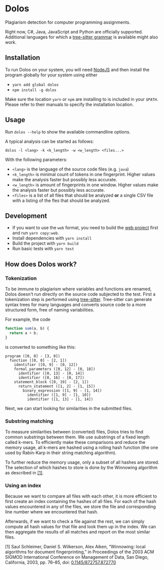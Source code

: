 # Dolos

Plagiarism detection for computer programming assignments.

Right now, C#, Java, JavaScript and Python are officially supported. Additional languages for which a [tree-sitter grammar](https://yarnpkg.com/en/packages?q=tree-sitter-) is available might also work.

## Installation

To run Dolos on your system, you will need [NodeJS](https://nodejs.org/) and then
install the program globally for your system using either

- `yarn add global dolos`
- `npm install -g dolos`

Make sure the location `yarn` or `npm` are installing to is included in your
`$PATH`. Please refer to their manuals to specify the installation location.

## Usage

Run `dolos --help` to show the available commandline options.

A typical analysis can be started as follows:

```
dolos -l <lang> -k <k_length> -w <w_length> <files...>
```

With the following parameters:
- `<lang>` is the language of the source code files (e.g. `java`)
- `<k_length>` is minimal count of tokens in one fingerprint. Higher values make the analysis faster but possibly less accurate.
- `<w_length>` is amount of fingerprints in one window. Higher values make the analysis faster but possibly less accurate.
- `<files>` is a list of all files that should be analyzed **or** a single CSV file with a listing of the fles that should be analyzed.


## Development

- If you want to use the `web` format, you need to build the [web project](../web/) first and run `yarn copy:web`.
- Install dependencies with `yarn install`
- Build the project with `yarn build`
- Run basic tests with `yarn test`

## How does Dolos work?

### Tokenization

To be immune to plagiarism where variables and functions are renamed, Dolos doesn't run directly on the source code subjected to the test. First a tokenization step is performed using [tree-sitter](http://tree-sitter.github.io/tree-sitter/). Tree-sitter can generate syntax trees for many languages and converts source code to a more structured form, free of naming variabilities.

For example, the code

```javascript
function sum(a, b) {
  return a + b;
}
```

is converted to something like this:

```
program ([0, 0] - [3, 0])
  function ([0, 0] - [2, 1])
    identifier ([0, 9] - [0, 12])
    formal_parameters ([0, 12] - [0, 18])
      identifier ([0, 13] - [0, 14])
      identifier ([0, 16] - [0, 17])
    statement_block ([0, 19] - [2, 1])
      return_statement ([1, 2] - [1, 15])
        binary_expression ([1, 9] - [1, 14])
          identifier ([1, 9] - [1, 10])
          identifier ([1, 13] - [1, 14])
```

Next, we can start looking for similarities in the submitted files.

### Substring matching

To measure similarities between (converted) files, Dolos tries to find common substrings between them.
We use substrings of a fixed length called k-mers. To efficiently make these comparisons and reduce the memory usage, all k-mers are hashed using a rolling hash function (the one used by Rabin-Karp in their string matching algorithm).

To further reduce the memory usage, only a subset of all hashes are stored. The selection of which hashes to store is done by the Winnowing algorithm as described in [[1]](http://theory.stanford.edu/~aiken/publications/papers/sigmod03.pdf).

### Using an index

Because we want to compare all files with each other, it is more efficient to first create an index containing the hashes of all files. For each of the hash values encountered in any of the files, we store the file and corresponding line number where we encountered that hash.

Afterwards, if we want to check a file against the rest, we can simply compute all hash values for that file and look them up in the index. We can then aggregate the results of all matches and report on the most similar files.

[1] Saul Schleimer, Daniel S. Wilkerson, Alex Aiken, “Winnowing: local algorithms for document fingerprinting,” in Proceedings of the 2003 ACM SIGMOD International Conference on Management of Data, San Diego, California, 2003, pp. 76–85, doi: [0.1145/872757.872770](http://dx.doi.org/0.1145/872757.872770)

